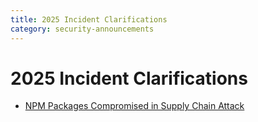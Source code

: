 ```yaml
---
title: 2025 Incident Clarifications
category: security-announcements
---
```


# 2025 Incident Clarifications

* [NPM Packages Compromised in Supply Chain Attack]({{#base_path#}}/security-announcements/incident-clarifications/2025/npm-packages-compromised-in-supply-chain-attack/)
